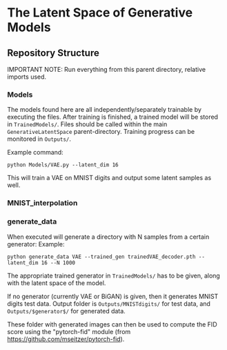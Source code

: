 # The Latent Space of Generative Models



## Repository Structure

IMPORTANT NOTE: Run everything from this parent directory, relative imports used.



### Models

The models found here are all independently/separately trainable by executing the files. After training is finished, a trained model will be stored in `TrainedModels/`. Files should be called within the main `GenerativeLatentSpace` parent-directory. Training progress can be monitored in `Outputs/`.

Example command:
```
python Models/VAE.py --latent_dim 16
```
This will train a VAE on MNIST digits and output some latent samples as well.


### MNIST_interpolation




### generate_data

When executed will generate a directory with N samples from a certain generator:
Example:
```
python generate_data VAE --trained_gen trainedVAE_decoder.pth --latent_dim 16 --N 1000
```
The appropriate trained generator in `TrainedModels/` has to be given, along with the latent space of the model.

If no generator (currently VAE or BiGAN) is given, then it generates MNIST digits test data. Output folder is `Outputs/MNISTdigits/` for test data, and `Outputs/$generator$/` for generated data.

These folder with generated images can then be used to compute the FID score using the "pytorch-fid" module (from https://github.com/mseitzer/pytorch-fid).
